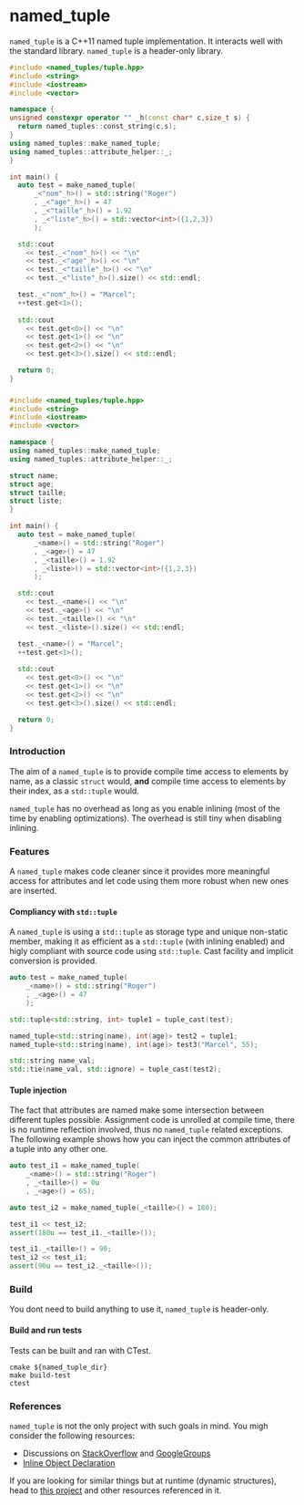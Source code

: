 named\_tuple
==================

`named_tuple` is a C++11 named tuple implementation. It interacts well with the standard library. `named_tuple` is a header-only library.

```c++
#include <named_tuples/tuple.hpp>
#include <string>
#include <iostream>
#include <vector>

namespace {
unsigned constexpr operator "" _h(const char* c,size_t s) { 
  return named_tuples::const_string(c,s);
}
using named_tuples::make_named_tuple;
using named_tuples::attribute_helper::_;
}

int main() {
  auto test = make_named_tuple( 
      _<"nom"_h>() = std::string("Roger")
      , _<"age"_h>() = 47
      , _<"taille"_h>() = 1.92
      , _<"liste"_h>() = std::vector<int>({1,2,3})
      );

  std::cout 
    << test._<"nom"_h>() << "\n"
    << test._<"age"_h>() << "\n"
    << test._<"taille"_h>() << "\n"
    << test._<"liste"_h>().size() << std::endl;

  test._<"nom"_h>() = "Marcel";
  ++test.get<1>();
  
  std::cout 
    << test.get<0>() << "\n"
    << test.get<1>() << "\n"
    << test.get<2>() << "\n"
    << test.get<3>().size() << std::endl;

  return 0;
}
```

###  

```c++
#include <named_tuples/tuple.hpp>
#include <string>
#include <iostream>
#include <vector>

namespace {
using named_tuples::make_named_tuple;
using named_tuples::attribute_helper::_;

struct name;
struct age;
struct taille;
struct liste;
}

int main() {
  auto test = make_named_tuple( 
      _<name>() = std::string("Roger")
      , _<age>() = 47
      , _<taille>() = 1.92
      , _<liste>() = std::vector<int>({1,2,3})
      );

  std::cout 
    << test._<name>() << "\n"
    << test._<age>() << "\n"
    << test._<taille>() << "\n"
    << test._<liste>().size() << std::endl;

  test._<name>() = "Marcel";
  ++test.get<1>();
  
  std::cout 
    << test.get<0>() << "\n"
    << test.get<1>() << "\n"
    << test.get<2>() << "\n"
    << test.get<3>().size() << std::endl;

  return 0;
}
```

###  


### Introduction

The aim of a `named_tuple` is to provide compile time access to elements by name, as a classic `struct` would, __and__ compile time access to elements by their index, as a `std::tuple` would.

`named_tuple` has no overhead as long as you enable inlining (most of the time by enabling optimizations). The overhead is still tiny when disabling inlining.

### Features

A `named_tuple` makes code cleaner since it provides more meaningful access for attributes and let code using them more robust when new ones are inserted.

#### Compliancy with `std::tuple`

A `named_tuple` is using a `std::tuple` as storage type and unique non-static member, making it as efficient as a `std::tuple` (with inlining enabled) and higly compliant with source code using `std::tuple`. Cast facility and implicit conversion is provided.

```c++
auto test = make_named_tuple( 
    _<name>() = std::string("Roger")
    , _<age>() = 47
    );

std::tuple<std::string, int> tuple1 = tuple_cast(test);

named_tuple<std::string(name), int(age)> test2 = tuple1;
named_tuple<std::string(name), int(age)> test3("Marcel", 55);

std::string name_val;
std::tie(name_val, std::ignore) = tuple_cast(test2);

```

#### Tuple injection

The fact that attributes are named make some intersection between different tuples possible. Assignment code is unrolled at compile time, there is no runtime reflection involved, thus no `named_tuple` related exceptions. The following example shows how you can inject the common attributes of a tuple into any other one.

```c++
auto test_i1 = make_named_tuple(
    _<name>() = std::string("Roger")
    , _<taille>() = 0u
    , _<age>() = 65);

auto test_i2 = make_named_tuple(_<taille>() = 180);

test_i1 << test_i2;
assert(180u == test_i1._<taille>());

test_i1._<taille>() = 90;
test_i2 << test_i1;
assert(90u == test_i2._<taille>());
```

### Build

You dont need to build anything to use it, `named_tuple` is header-only.

#### Build and run tests

Tests can be built and ran with CTest.

```
cmake ${named_tuple_dir}
make build-test
ctest
```

### References

`named_tuple` is not the only project with such goals in mind. You migh consider the following resources:

* Discussions on [StackOverflow](http://stackoverflow.com/questions/13065166/c11-tagged-tuple) and [GoogleGroups](https://groups.google.com/a/isocpp.org/forum/#!topic/std-proposals/N-kIXNrkTUk)
* [Inline Object Declaration](https://github.com/matt-42/iod)

If you are looking for similar things but at runtime (dynamic structures), head to [this project](https://github.com/duckie/CppNestedContainer) and other resources referenced in it.
